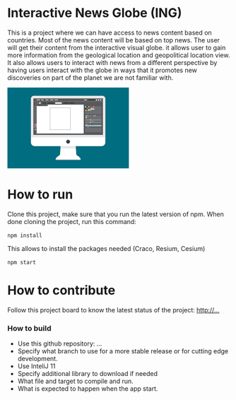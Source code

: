 # Interactive News Globe (ING)
This is a project where we can have access to news content based on countries. Most of the news content will be based on top news. The user will get their content from the interactive visual globe. it allows user to
gain more information from the geological location and geopolitical location view. It also allows users to interact with news from a different perspective by having users interact with the globe in ways that it promotes new discoveries on part of the planet we are not familiar with.

![This is a screenshot.](images.png)
# How to run
Clone this project, make sure that you run the latest version of npm.
When done cloning the project, run this command:
```
npm install  
```
This allows to install the packages needed (Craco, Resium, Cesium)
```
npm start  
```

# How to contribute
Follow this project board to know the latest status of the project: [http://...]([http://...])  

### How to build
- Use this github repository: ... 
- Specify what branch to use for a more stable release or for cutting edge development.  
- Use InteliJ 11
- Specify additional library to download if needed 
- What file and target to compile and run. 
- What is expected to happen when the app start. 
